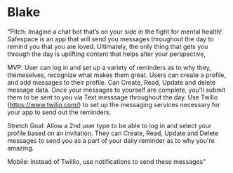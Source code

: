 # Blake
"Pitch: Imagine a chat bot that’s on your side in the fight for mental health! Safespace is an app that will send you messages throughout the day to remind you that you are loved. Ultimately, the only thing that gets you through the day is uplifting content that helps alter your perspective,

MVP: User can log in and set up a variety of reminders as to why they, themeselves, recognize what makes them great. Users can create a profile, and add messages to their profile. Can Create, Read, Update and delete message data. Once your messages to yourself are complete, you'll submit them to be sent to you via Text messsage throughout the day. Use Twilio (https://www.twilio.com/) to set up the messaging services necessary for your app to send out the reminders.

Stretch Goal: Allow a 2nd user type to be able to log in and select your profile based on an invitation. They can Create, Read, Update and Delete messages to send you as a part of your daily reminder as to why you're amazing.

Mobile: Instead of Twillio, use notifications to send these messages"
